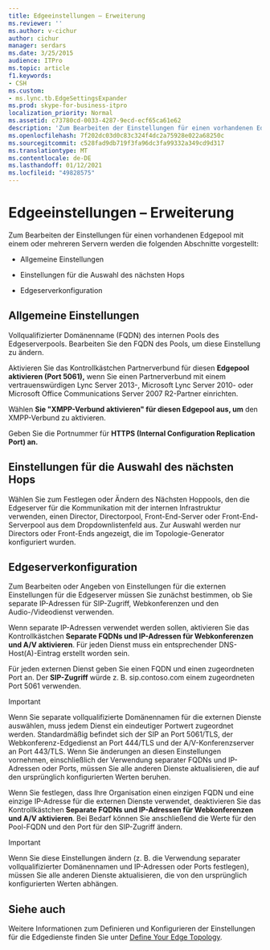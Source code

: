 ```yaml
---
title: Edgeeinstellungen – Erweiterung
ms.reviewer: ''
ms.author: v-cichur
author: cichur
manager: serdars
ms.date: 3/25/2015
audience: ITPro
ms.topic: article
f1.keywords:
- CSH
ms.custom:
- ms.lync.tb.EdgeSettingsExpander
ms.prod: skype-for-business-itpro
localization_priority: Normal
ms.assetid: c73780cd-0033-4287-9ecd-ecf65ca61e62
description: 'Zum Bearbeiten der Einstellungen für einen vorhandenen Edgepool mit einem oder mehreren Servern werden die folgenden Abschnitte vorgestellt:'
ms.openlocfilehash: 7f202dc03d0c83c324f4dc2a75928e022a68250c
ms.sourcegitcommit: c528fad9db719f3fa96dc3fa99332a349cd9d317
ms.translationtype: MT
ms.contentlocale: de-DE
ms.lasthandoff: 01/12/2021
ms.locfileid: "49828575"
---
```

# <a name="edge-settings-expander"></a>Edgeeinstellungen – Erweiterung

Zum Bearbeiten der Einstellungen für einen vorhandenen Edgepool mit einem oder mehreren Servern werden die folgenden Abschnitte vorgestellt:

- Allgemeine Einstellungen

- Einstellungen für die Auswahl des nächsten Hops

- Edgeserverkonfiguration



## <a name="general-settings"></a>Allgemeine Einstellungen

Vollqualifizierter Domänenname (FQDN) des internen Pools des Edgeserverpools. Bearbeiten Sie den FQDN des Pools, um diese Einstellung zu ändern.

Aktivieren Sie das Kontrollkästchen Partnerverbund für diesen **Edgepool aktivieren (Port 5061),** wenn Sie einen Partnerverbund mit einem vertrauenswürdigen Lync Server 2013-, Microsoft Lync Server 2010- oder Microsoft Office Communications Server 2007 R2-Partner einrichten.

Wählen **Sie "XMPP-Verbund aktivieren" für diesen Edgepool aus, um** den XMPP-Verbund zu aktivieren.

Geben Sie die Portnummer für **HTTPS (Internal Configuration Replication Port) an.**

## <a name="next-hop-selection-settings"></a>Einstellungen für die Auswahl des nächsten Hops

Wählen Sie zum  Festlegen oder Ändern des Nächsten Hoppools, den die Edgeserver für die Kommunikation mit der internen Infrastruktur verwenden, einen Director, Directorpool, Front-End-Server oder Front-End-Serverpool aus dem Dropdownlistenfeld aus. Zur Auswahl werden nur Directors oder Front-Ends angezeigt, die im Topologie-Generator konfiguriert wurden.

## <a name="edge-server-configuration"></a>Edgeserverkonfiguration

Zum Bearbeiten oder Angeben  von Einstellungen für die externen Einstellungen für die Edgeserver müssen Sie zunächst bestimmen, ob Sie separate IP-Adressen für SIP-Zugriff, Webkonferenzen und den Audio-/Videodienst verwenden.

Wenn separate IP-Adressen verwendet werden sollen, aktivieren Sie das Kontrollkästchen **Separate FQDNs und IP-Adressen für Webkonferenzen und A/V aktivieren**. Für jeden Dienst muss ein entsprechender DNS-Host(A)-Eintrag erstellt worden sein.

Für jeden externen Dienst geben Sie einen FQDN und einen zugeordneten Port an. Der **SIP-Zugriff** würde z. B. sip.contoso.com einem zugeordneten Port 5061 verwenden.

> [!IMPORTANT]
> Wenn Sie separate vollqualifizierte Domänennamen für die externen Dienste auswählen, muss jedem Dienst ein eindeutiger Portwert zugeordnet werden. Standardmäßig befindet sich der SIP an Port 5061/TLS, der Webkonferenz-Edgedienst an Port 444/TLS und der A/V-Konferenzserver an Port 443/TLS. Wenn Sie änderungen an diesen Einstellungen vornehmen, einschließlich der Verwendung separater FQDNs und IP-Adressen oder Ports, müssen Sie alle anderen Dienste aktualisieren, die auf den ursprünglich konfigurierten Werten beruhen.

Wenn Sie festlegen, dass Ihre Organisation einen einzigen FQDN und eine einzige IP-Adresse für die externen Dienste verwendet, deaktivieren Sie das Kontrollkästchen **Separate FQDNs und IP-Adressen für Webkonferenzen und A/V aktivieren**. Bei Bedarf können Sie anschließend die Werte für den Pool-FQDN und den Port für den SIP-Zugriff ändern.

> [!IMPORTANT]
> Wenn Sie diese Einstellungen ändern (z. B. die Verwendung separater vollqualifizierter Domänennamen und IP-Adressen oder Ports festlegen), müssen Sie alle anderen Dienste aktualisieren, die von den ursprünglich konfigurierten Werten abhängen.

## <a name="see-also"></a>Siehe auch

Weitere Informationen zum Definieren und Konfigurieren der Einstellungen für die Edgedienste finden Sie unter [Define Your Edge Topology](https://technet.microsoft.com/library/787b23f1-8fa0-4c37-abf2-c516c5dd66f0.aspx).


